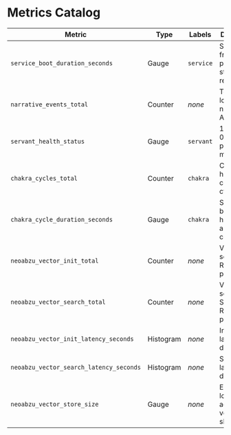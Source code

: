 # Metrics Catalog

| Metric | Type | Labels | Description | Dashboard |
| --- | --- | --- | --- | --- |
| `service_boot_duration_seconds` | Gauge | `service` | Seconds from process start to readiness | Startup overview |
| `narrative_events_total` | Counter | _none_ | Total stories logged via narrative API | Narrative throughput |
| `servant_health_status` | Gauge | `servant` | 1=healthy, 0=unhealthy per servant model | Servant health |
| `chakra_cycles_total` | Counter | `chakra` | Completed heartbeat-confirmation cycles | Chakra Pulse |
| `chakra_cycle_duration_seconds` | Gauge | `chakra` | Seconds between heartbeat and confirmation | Chakra Pulse |
| `neoabzu_vector_init_total` | Counter | _none_ | Vector service Init RPCs processed | Vector service |
| `neoabzu_vector_search_total` | Counter | _none_ | Vector service Search RPCs processed | Vector service |
| `neoabzu_vector_init_latency_seconds` | Histogram | _none_ | Init RPC latency distribution | Vector service |
| `neoabzu_vector_search_latency_seconds` | Histogram | _none_ | Search RPC latency distribution | Vector service |
| `neoabzu_vector_store_size` | Gauge | _none_ | Embeddings loaded across vector shards | Vector service |

